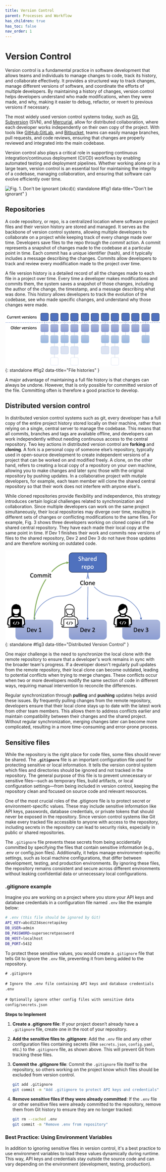 ```yaml
---
title: Version Control
parent: Processes and Workflow
has_children: true
has_toc: false
nav_order: 1
---
```


# Version Control

Version control is a fundamental practice in software development that allows teams and 
individuals to manage changes to code, track its history, and collaborate effectively. It 
provides a structured way to track changes, manage different versions of software, and 
coordinate the efforts of multiple developers. By maintaining a history of changes, version 
control helps developers understand who made modifications, when they were made, and why, 
making it easier to debug, refactor, or revert to previous versions if necessary.

The most widely used version control systems today, such as [Git](https://git-scm.com/), 
[Subversion](https://subversion.apache.org/) (SVN), and 
[Mercurial](https://www.mercurial-scm.org/), allow for distributed collaboration, where 
each developer works independently on their own copy of the project. With tools like 
[GitHub](https://github.com),[GitLab](https://about.gitlab.com/), and 
[Bitbucket](https://bitbucket.org/product/), teams can easily manage branches, pull 
requests, and code reviews, ensuring that changes are properly reviewed and integrated 
into the main codebase.

Version control also plays a critical role in supporting continuous integration/continuous 
deployment (CI/CD) workflows by enabling automated testing and deployment pipelines. 
Whether working alone or in a large team, version control is an essential tool for 
maintaining the integrity of a codebase, managing collaboration, and ensuring that 
software can evolve efficiently over time.

![Fig. 1. Don't be ignorant (<a href="https://xkcd.com/1597">xkcd</a>)](https://imgs.xkcd.com/comics/git.png){: standalone #fig1 data-title="Don't be ignorant" }

## Repositories

A code repository, or repo, is a centralized location where software project files and 
their version history are stored and managed. It serves as the backbone of version control 
systems, allowing multiple developers to collaborate on a project while keeping track of 
every change made over time. Developers save files to the repo through the _commit_ action.
A commit represents a snapshot of changes made to the codebase at a particular point in time. 
Each commit has a unique identifier (hash), and it typically includes a message describing 
the changes. Commits allow developers to track and review every modification made to the 
project over time.

A file version history is a detailed record of all the changes made to each file in a 
project over time. Every time a developer makes modifications and commits them, the system 
saves a snapshot of those changes, including the author of the change, the timestamp, and 
a message describing what was done. This history allows developers to track the evolution 
of the codebase, see who made specific changes, and understand why those changes were made.

![Fig. 2. File histories](images/file_histories.png){: standalone #fig2 data-title="File histories" }

A major advantage of maintaining a full file history is that changes can always be undone.
However, that is only possible for committed version of the file. Committing often is 
therefore a good practice to develop. 

## Distributed version control

In distributed version control systems such as git, every developer has a full copy of 
the entire project history stored locally on their machine, rather than relying on a 
single, central server to manage the codebase. This means that all commits, branches and 
tags are available offline, and developers can work independently without needing 
continuous access to the central repository. Two key actions in distributed version 
control are **forking** and **cloning**. A fork is a personal copy of someone else’s 
repository, typically used in open-source development to create independent versions of 
a project that can be worked on and modified freely. A clone, on the other hand, refers 
to creating a local copy of a repository on your own machine, allowing you to make 
changes and later sync those with the original repository by pushing updates. In a 
collaborative project with mutiple developers, for example, each team member will clone 
the shared central repository so that their work does not interfere with anyone else's.

While cloned repositories provide flexibility and independence, this strategy introduces 
certain logical challenges related to synchronization and collaboration. Since multiple 
developers can work on the same project simultaneously, their local repositories may 
diverge over time, resulting in different sets of changes or conflicting modifications to 
the same files. For example, Fig. 3 shows three developers working on cloned copies of
the shared central repository. They have each made their local copy at the same point in 
time. If Dev 1 finishes their work and commits new versions of files to the shared 
repository, Dev 2 and Dev 3 do not have those updates and are therefore working on
outdated code.

![Fig. 3. Distributed version control](images/distributed.png){: standalone #fig3 data-title="Distributed Version Control" }

One major challenge is the need to synchronize the local clone with the remote repository 
to ensure that a developer's work remains in sync with the broader team's progress. If a 
developer doesn't regularly pull updates from the remote repository, their local clone 
can become outdated, leading to potential conflicts when trying to merge changes. These 
conflicts occur when two or more developers modify the same section of code in different 
ways, requiring manual intervention to reconcile the differences.

Regular synchronization through **pulling** and **pushing** updates helps avoid these 
issues. By frequently pulling changes from the remote repository, developers ensure that 
their local clone stays up to date with the latest work from other team members. This 
allows them to address conflicts earlier and maintain compatibility between their changes 
and the shared project. Without regular synchronization, merging changes later can become 
more complicated, resulting in a more time-consuming and error-prone process.

## Sensitive files

While the repository is the right place for code files, some files should never be shared.
The **`.gitignore`** file is an important configuration file used for protecting sensitive or
local information. It tells the version control system which files and directories should be 
ignored and not tracked in the repository. The general purpose of this file is to prevent 
unnecessary or sensitive files—such as temporary files, build artifacts, or local 
configuration settings—from being included in version control, keeping the repository clean 
and focused on source code and relevant resources.

One of the most crucial roles of the .gitignore file is to protect secret or 
environment-specific values. These may include sensitive information like API keys, 
passwords, database credentials, or private tokens that should never be exposed in the 
repository. Since version control systems like Git make every tracked file accessible to 
anyone with access to the repository, including secrets in the repository can lead to 
security risks, especially in public or shared repositories.

The `.gitignore` file prevents these secrets from being accidentally committed by specifying 
the files that contain sensitive information (e.g., .env or config.json files). 
Additionally, it helps manage environment-specific settings, such as local machine 
configurations, that differ between development, testing, and production environments. 
By ignoring these files, the repository remains consistent and secure across different 
environments without leaking confidential data or unnecessary local configurations.

### .gitignore example

Imagine you are working on a project where you store your API keys and database credentials 
in a configuration file named `.env` like the example below:

```sh
# .env (this file should be ignored by Git)
API_KEY=abcd1234secretapikey
DB_USER=admin
DB_PASSWORD=supersecretpassword
DB_HOST=localhost
DB_PORT=5432
```

To protect these sensitive values, you would create a `.gitignore` file that tells Git to 
ignore the `.env` file, preventing it from being added to the repository.

```txt
# .gitignore

# Ignore the .env file containing API keys and database credentials
.env

# Optionally ignore other config files with sensitive data
config/secrets.json
```

**Steps to Implement**

1. **Create a .gitignore file**: If your project doesn’t already have a `.gitignore` file, 
   create one in the root of your repository.

2. **Add the sensitive files to .gitignore**: Add the `.env` file and any other configuration 
   files containing secrets (like `secrets.json`, `config.yaml`, etc.) to the `.gitignore` 
   file, as shown above. This will prevent Git from tracking these files.

3. **Commit the .gitignore file**: Commit the `.gitignore` file itself to the repository, so 
   others working on the project know which files should be excluded from version control.
    
    ```sh
    git add .gitignore
    git commit -m "Add .gitignore to protect API keys and credentials"
    ```

4. **Remove sensitive files if they were already committed**: If the `.env` file or other 
   sensitive files were already committed to the repository, remove them from Git history to 
   ensure they are no longer tracked:
    
    ```sh
    git rm --cached .env
    git commit -m "Remove .env from repository"
    ```

### Best Practice: Using Environment Variables

In addition to ignoring sensitive files in version control, it's a best practice to use 
environment variables to load these values dynamically during runtime. This way, API keys and 
credentials stay outside the source code and can vary depending on the environment 
(development, testing, production).


